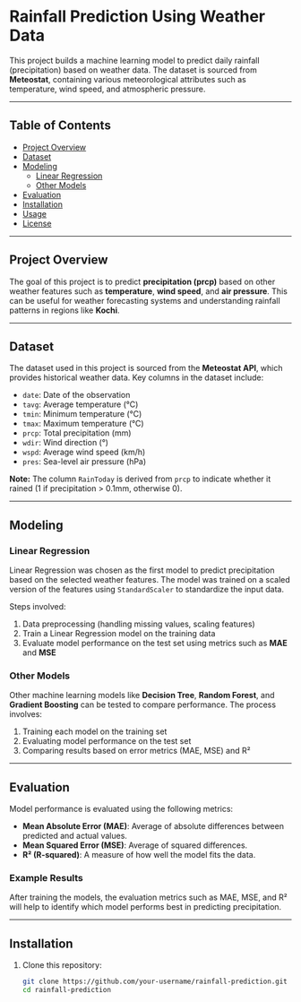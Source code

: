 # **Rainfall Prediction Using Weather Data**

This project builds a machine learning model to predict daily rainfall (precipitation) based on weather data. The dataset is sourced from **Meteostat**, containing various meteorological attributes such as temperature, wind speed, and atmospheric pressure.

---

## **Table of Contents**
- [Project Overview](#project-overview)
- [Dataset](#dataset)
- [Modeling](#modeling)
  - [Linear Regression](#linear-regression)
  - [Other Models](#other-models)
- [Evaluation](#evaluation)
- [Installation](#installation)
- [Usage](#usage)
- [License](#license)

---

## **Project Overview**
The goal of this project is to predict **precipitation (prcp)** based on other weather features such as **temperature**, **wind speed**, and **air pressure**. This can be useful for weather forecasting systems and understanding rainfall patterns in regions like **Kochi**.

---

## **Dataset**
The dataset used in this project is sourced from the **Meteostat API**, which provides historical weather data. Key columns in the dataset include:
- `date`: Date of the observation
- `tavg`: Average temperature (°C)
- `tmin`: Minimum temperature (°C)
- `tmax`: Maximum temperature (°C)
- `prcp`: Total precipitation (mm)
- `wdir`: Wind direction (°)
- `wspd`: Average wind speed (km/h)
- `pres`: Sea-level air pressure (hPa)

**Note:** The column `RainToday` is derived from `prcp` to indicate whether it rained (1 if precipitation > 0.1mm, otherwise 0).

---

## **Modeling**

### **Linear Regression**
Linear Regression was chosen as the first model to predict precipitation based on the selected weather features. The model was trained on a scaled version of the features using `StandardScaler` to standardize the input data.

Steps involved:
1. Data preprocessing (handling missing values, scaling features)
2. Train a Linear Regression model on the training data
3. Evaluate model performance on the test set using metrics such as **MAE** and **MSE**

### **Other Models**
Other machine learning models like **Decision Tree**, **Random Forest**, and **Gradient Boosting** can be tested to compare performance. The process involves:
1. Training each model on the training set
2. Evaluating model performance on the test set
3. Comparing results based on error metrics (MAE, MSE) and R²

---

## **Evaluation**
Model performance is evaluated using the following metrics:
- **Mean Absolute Error (MAE)**: Average of absolute differences between predicted and actual values.
- **Mean Squared Error (MSE)**: Average of squared differences.
- **R² (R-squared)**: A measure of how well the model fits the data.

### **Example Results**
After training the models, the evaluation metrics such as MAE, MSE, and R² will help to identify which model performs best in predicting precipitation.

---

## **Installation**

1. Clone this repository:
   ```bash
   git clone https://github.com/your-username/rainfall-prediction.git
   cd rainfall-prediction

